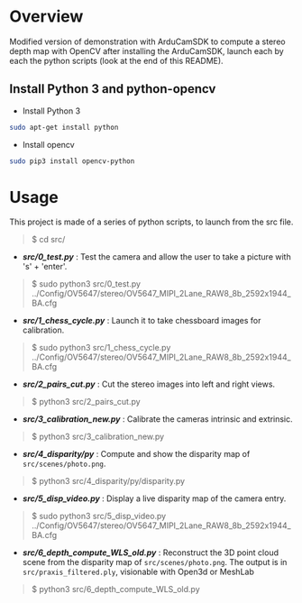 # Overview

Modified version of demonstration with ArduCamSDK to compute a stereo depth map with OpenCV
after installing the ArduCamSDK, launch each by each the python scripts (look at the end of this README).

## Install Python 3 and python-opencv
- Install Python 3
 ```bash
 sudo apt-get install python
 ``` 

- Install opencv
```Bash
sudo pip3 install opencv-python
```

# Usage
This project is made of a series of python scripts, to launch from the src file.
> $ cd src/

- **_src/0_test.py_** : Test the camera and allow the user to take a picture with 's' + 'enter'.
> $ sudo python3 src/0_test.py ../Config/OV5647/stereo/OV5647_MIPI_2Lane_RAW8_8b_2592x1944_BA.cfg
- **_src/1_chess_cycle.py_** : Launch it to take chessboard images for calibration.
> $ sudo python3 src/1_chess_cycle.py ../Config/OV5647/stereo/OV5647_MIPI_2Lane_RAW8_8b_2592x1944_BA.cfg
- **_src/2_pairs_cut.py_** : Cut the stereo images into left and right views.
> $ python3 src/2_pairs_cut.py
- **_src/3_calibration_new.py_** : Calibrate the cameras intrinsic and extrinsic.
> $ python3 src/3_calibration_new.py
- **_src/4_disparity/py_** : Compute and show the disparity map of `src/scenes/photo.png`.
> $ python3 src/4_disparity/py/disparity.py
- **_src/5_disp_video.py_** : Display a live disparity map of the camera entry.
> $ sudo python3 src/5_disp_video.py ../Config/OV5647/stereo/OV5647_MIPI_2Lane_RAW8_8b_2592x1944_BA.cfg
- **_src/6_depth_compute_WLS_old.py_** : Reconstruct the 3D point cloud scene 
from the disparity map of `src/scenes/photo.png`. 
The output is in `src/praxis_filtered.ply`, visionable with Open3d or MeshLab
> $ python3 src/6_depth_compute_WLS_old.py